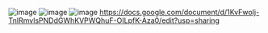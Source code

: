 ![image](https://user-images.githubusercontent.com/113089483/190323985-f226d910-8a48-4cc4-a21c-53c0e57cbd49.png)
![image](https://user-images.githubusercontent.com/113089483/190323956-0846dc4a-523d-4ed3-81a2-14ceb4130b69.png)
![image](https://user-images.githubusercontent.com/113089483/194234519-c3d8237f-a70c-4530-913f-026dd7b868b9.png)
https://docs.google.com/document/d/1KvFwoIj-TnIRmvlsPNDdGWhKVPWQhuF-OILpfK-Aza0/edit?usp=sharing
